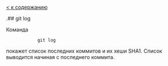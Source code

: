 [< к содержанию](./readme.md)

.## git log

Команда 
```bash=
            git log
```
покажет список последних коммитов и их хеши SHA1. Список выводится начиная с последнего коммита.